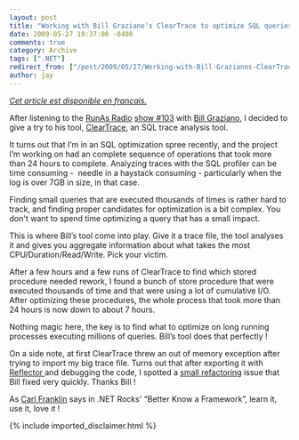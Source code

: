 ```yaml
---
layout: post
title: "Working with Bill Graziano's ClearTrace to optimize SQL queries"
date: 2009-05-27 19:37:00 -0400
comments: true
category: Archive
tags: [".NET"]
redirect_from: ["/post/2009/05/27/Working-with-Bill-Grazianos-ClearTrace-to-optimize-SQL-queries", "/post/2009/05/27/working-with-bill-grazianos-cleartrace-to-optimize-sql-queries"]
author: jay
---
```

<!-- more -->
<p>
<a href="http://blogs.codes-sources.com/jay/archive/2009/05/27/outil-cleartrace-de-bill-graziano-pour-optimiser-des-requetes-sql.aspx"><em>Cet article est disponible en francais.</em></a> 
</p>
<p>
<!--[if gte mso 9]><xml>
<w:WordDocument>
<w:View>Normal</w:View>
<w:Zoom>0</w:Zoom>
<w:TrackMoves/>
<w:TrackFormatting/>
<w:PunctuationKerning/>
<w:ValidateAgainstSchemas/>
<w:SaveIfXMLInvalid>false</w:SaveIfXMLInvalid>
<w:IgnoreMixedContent>false</w:IgnoreMixedContent>
<w:AlwaysShowPlaceholderText>false</w:AlwaysShowPlaceholderText>
<w:DoNotPromoteQF/>
<w:LidThemeOther>EN-CA</w:LidThemeOther>
<w:LidThemeAsian>X-NONE</w:LidThemeAsian>
<w:LidThemeComplexScript>X-NONE</w:LidThemeComplexScript>
<w:Compatibility>
<w:BreakWrappedTables/>
<w:SnapToGridInCell/>
<w:WrapTextWithPunct/>
<w:UseAsianBreakRules/>
<w:DontGrowAutofit/>
<w:SplitPgBreakAndParaMark/>
<w:DontVertAlignCellWithSp/>
<w:DontBreakConstrainedForcedTables/>
<w:DontVertAlignInTxbx/>
<w:Word11KerningPairs/>
<w:CachedColBalance/>
</w:Compatibility>
<w:BrowserLevel>MicrosoftInternetExplorer4</w:BrowserLevel>
<m:mathPr>
<m:mathFont m:val="Cambria Math"/>
<m:brkBin m:val="before"/>
<m:brkBinSub m:val="&#45;-"/>
<m:smallFrac m:val="off"/>
<m:dispDef/>
<m:lMargin m:val="0"/>
<m:rMargin m:val="0"/>
<m:defJc m:val="centerGroup"/>
<m:wrapIndent m:val="1440"/>
<m:intLim m:val="subSup"/>
<m:naryLim m:val="undOvr"/>
</m:mathPr></w:WordDocument>
</xml><![endif]--><!--[if gte mso 9]><xml>
<w:LatentStyles DefLockedState="false" DefUnhideWhenUsed="true"
DefSemiHidden="true" DefQFormat="false" DefPriority="99"
LatentStyleCount="267">
<w:LsdException Locked="false" Priority="0" SemiHidden="false"
UnhideWhenUsed="false" QFormat="true" Name="Normal"/>
<w:LsdException Locked="false" Priority="9" SemiHidden="false"
UnhideWhenUsed="false" QFormat="true" Name="heading 1"/>
<w:LsdException Locked="false" Priority="9" QFormat="true" Name="heading 2"/>
<w:LsdException Locked="false" Priority="9" QFormat="true" Name="heading 3"/>
<w:LsdException Locked="false" Priority="9" QFormat="true" Name="heading 4"/>
<w:LsdException Locked="false" Priority="9" QFormat="true" Name="heading 5"/>
<w:LsdException Locked="false" Priority="9" QFormat="true" Name="heading 6"/>
<w:LsdException Locked="false" Priority="9" QFormat="true" Name="heading 7"/>
<w:LsdException Locked="false" Priority="9" QFormat="true" Name="heading 8"/>
<w:LsdException Locked="false" Priority="9" QFormat="true" Name="heading 9"/>
<w:LsdException Locked="false" Priority="39" Name="toc 1"/>
<w:LsdException Locked="false" Priority="39" Name="toc 2"/>
<w:LsdException Locked="false" Priority="39" Name="toc 3"/>
<w:LsdException Locked="false" Priority="39" Name="toc 4"/>
<w:LsdException Locked="false" Priority="39" Name="toc 5"/>
<w:LsdException Locked="false" Priority="39" Name="toc 6"/>
<w:LsdException Locked="false" Priority="39" Name="toc 7"/>
<w:LsdException Locked="false" Priority="39" Name="toc 8"/>
<w:LsdException Locked="false" Priority="39" Name="toc 9"/>
<w:LsdException Locked="false" Priority="35" QFormat="true" Name="caption"/>
<w:LsdException Locked="false" Priority="10" SemiHidden="false"
UnhideWhenUsed="false" QFormat="true" Name="Title"/>
<w:LsdException Locked="false" Priority="1" Name="Default Paragraph Font"/>
<w:LsdException Locked="false" Priority="11" SemiHidden="false"
UnhideWhenUsed="false" QFormat="true" Name="Subtitle"/>
<w:LsdException Locked="false" Priority="22" SemiHidden="false"
UnhideWhenUsed="false" QFormat="true" Name="Strong"/>
<w:LsdException Locked="false" Priority="20" SemiHidden="false"
UnhideWhenUsed="false" QFormat="true" Name="Emphasis"/>
<w:LsdException Locked="false" Priority="59" SemiHidden="false"
UnhideWhenUsed="false" Name="Table Grid"/>
<w:LsdException Locked="false" UnhideWhenUsed="false" Name="Placeholder Text"/>
<w:LsdException Locked="false" Priority="1" SemiHidden="false"
UnhideWhenUsed="false" QFormat="true" Name="No Spacing"/>
<w:LsdException Locked="false" Priority="60" SemiHidden="false"
UnhideWhenUsed="false" Name="Light Shading"/>
<w:LsdException Locked="false" Priority="61" SemiHidden="false"
UnhideWhenUsed="false" Name="Light List"/>
<w:LsdException Locked="false" Priority="62" SemiHidden="false"
UnhideWhenUsed="false" Name="Light Grid"/>
<w:LsdException Locked="false" Priority="63" SemiHidden="false"
UnhideWhenUsed="false" Name="Medium Shading 1"/>
<w:LsdException Locked="false" Priority="64" SemiHidden="false"
UnhideWhenUsed="false" Name="Medium Shading 2"/>
<w:LsdException Locked="false" Priority="65" SemiHidden="false"
UnhideWhenUsed="false" Name="Medium List 1"/>
<w:LsdException Locked="false" Priority="66" SemiHidden="false"
UnhideWhenUsed="false" Name="Medium List 2"/>
<w:LsdException Locked="false" Priority="67" SemiHidden="false"
UnhideWhenUsed="false" Name="Medium Grid 1"/>
<w:LsdException Locked="false" Priority="68" SemiHidden="false"
UnhideWhenUsed="false" Name="Medium Grid 2"/>
<w:LsdException Locked="false" Priority="69" SemiHidden="false"
UnhideWhenUsed="false" Name="Medium Grid 3"/>
<w:LsdException Locked="false" Priority="70" SemiHidden="false"
UnhideWhenUsed="false" Name="Dark List"/>
<w:LsdException Locked="false" Priority="71" SemiHidden="false"
UnhideWhenUsed="false" Name="Colorful Shading"/>
<w:LsdException Locked="false" Priority="72" SemiHidden="false"
UnhideWhenUsed="false" Name="Colorful List"/>
<w:LsdException Locked="false" Priority="73" SemiHidden="false"
UnhideWhenUsed="false" Name="Colorful Grid"/>
<w:LsdException Locked="false" Priority="60" SemiHidden="false"
UnhideWhenUsed="false" Name="Light Shading Accent 1"/>
<w:LsdException Locked="false" Priority="61" SemiHidden="false"
UnhideWhenUsed="false" Name="Light List Accent 1"/>
<w:LsdException Locked="false" Priority="62" SemiHidden="false"
UnhideWhenUsed="false" Name="Light Grid Accent 1"/>
<w:LsdException Locked="false" Priority="63" SemiHidden="false"
UnhideWhenUsed="false" Name="Medium Shading 1 Accent 1"/>
<w:LsdException Locked="false" Priority="64" SemiHidden="false"
UnhideWhenUsed="false" Name="Medium Shading 2 Accent 1"/>
<w:LsdException Locked="false" Priority="65" SemiHidden="false"
UnhideWhenUsed="false" Name="Medium List 1 Accent 1"/>
<w:LsdException Locked="false" UnhideWhenUsed="false" Name="Revision"/>
<w:LsdException Locked="false" Priority="34" SemiHidden="false"
UnhideWhenUsed="false" QFormat="true" Name="List Paragraph"/>
<w:LsdException Locked="false" Priority="29" SemiHidden="false"
UnhideWhenUsed="false" QFormat="true" Name="Quote"/>
<w:LsdException Locked="false" Priority="30" SemiHidden="false"
UnhideWhenUsed="false" QFormat="true" Name="Intense Quote"/>
<w:LsdException Locked="false" Priority="66" SemiHidden="false"
UnhideWhenUsed="false" Name="Medium List 2 Accent 1"/>
<w:LsdException Locked="false" Priority="67" SemiHidden="false"
UnhideWhenUsed="false" Name="Medium Grid 1 Accent 1"/>
<w:LsdException Locked="false" Priority="68" SemiHidden="false"
UnhideWhenUsed="false" Name="Medium Grid 2 Accent 1"/>
<w:LsdException Locked="false" Priority="69" SemiHidden="false"
UnhideWhenUsed="false" Name="Medium Grid 3 Accent 1"/>
<w:LsdException Locked="false" Priority="70" SemiHidden="false"
UnhideWhenUsed="false" Name="Dark List Accent 1"/>
<w:LsdException Locked="false" Priority="71" SemiHidden="false"
UnhideWhenUsed="false" Name="Colorful Shading Accent 1"/>
<w:LsdException Locked="false" Priority="72" SemiHidden="false"
UnhideWhenUsed="false" Name="Colorful List Accent 1"/>
<w:LsdException Locked="false" Priority="73" SemiHidden="false"
UnhideWhenUsed="false" Name="Colorful Grid Accent 1"/>
<w:LsdException Locked="false" Priority="60" SemiHidden="false"
UnhideWhenUsed="false" Name="Light Shading Accent 2"/>
<w:LsdException Locked="false" Priority="61" SemiHidden="false"
UnhideWhenUsed="false" Name="Light List Accent 2"/>
<w:LsdException Locked="false" Priority="62" SemiHidden="false"
UnhideWhenUsed="false" Name="Light Grid Accent 2"/>
<w:LsdException Locked="false" Priority="63" SemiHidden="false"
UnhideWhenUsed="false" Name="Medium Shading 1 Accent 2"/>
<w:LsdException Locked="false" Priority="64" SemiHidden="false"
UnhideWhenUsed="false" Name="Medium Shading 2 Accent 2"/>
<w:LsdException Locked="false" Priority="65" SemiHidden="false"
UnhideWhenUsed="false" Name="Medium List 1 Accent 2"/>
<w:LsdException Locked="false" Priority="66" SemiHidden="false"
UnhideWhenUsed="false" Name="Medium List 2 Accent 2"/>
<w:LsdException Locked="false" Priority="67" SemiHidden="false"
UnhideWhenUsed="false" Name="Medium Grid 1 Accent 2"/>
<w:LsdException Locked="false" Priority="68" SemiHidden="false"
UnhideWhenUsed="false" Name="Medium Grid 2 Accent 2"/>
<w:LsdException Locked="false" Priority="69" SemiHidden="false"
UnhideWhenUsed="false" Name="Medium Grid 3 Accent 2"/>
<w:LsdException Locked="false" Priority="70" SemiHidden="false"
UnhideWhenUsed="false" Name="Dark List Accent 2"/>
<w:LsdException Locked="false" Priority="71" SemiHidden="false"
UnhideWhenUsed="false" Name="Colorful Shading Accent 2"/>
<w:LsdException Locked="false" Priority="72" SemiHidden="false"
UnhideWhenUsed="false" Name="Colorful List Accent 2"/>
<w:LsdException Locked="false" Priority="73" SemiHidden="false"
UnhideWhenUsed="false" Name="Colorful Grid Accent 2"/>
<w:LsdException Locked="false" Priority="60" SemiHidden="false"
UnhideWhenUsed="false" Name="Light Shading Accent 3"/>
<w:LsdException Locked="false" Priority="61" SemiHidden="false"
UnhideWhenUsed="false" Name="Light List Accent 3"/>
<w:LsdException Locked="false" Priority="62" SemiHidden="false"
UnhideWhenUsed="false" Name="Light Grid Accent 3"/>
<w:LsdException Locked="false" Priority="63" SemiHidden="false"
UnhideWhenUsed="false" Name="Medium Shading 1 Accent 3"/>
<w:LsdException Locked="false" Priority="64" SemiHidden="false"
UnhideWhenUsed="false" Name="Medium Shading 2 Accent 3"/>
<w:LsdException Locked="false" Priority="65" SemiHidden="false"
UnhideWhenUsed="false" Name="Medium List 1 Accent 3"/>
<w:LsdException Locked="false" Priority="66" SemiHidden="false"
UnhideWhenUsed="false" Name="Medium List 2 Accent 3"/>
<w:LsdException Locked="false" Priority="67" SemiHidden="false"
UnhideWhenUsed="false" Name="Medium Grid 1 Accent 3"/>
<w:LsdException Locked="false" Priority="68" SemiHidden="false"
UnhideWhenUsed="false" Name="Medium Grid 2 Accent 3"/>
<w:LsdException Locked="false" Priority="69" SemiHidden="false"
UnhideWhenUsed="false" Name="Medium Grid 3 Accent 3"/>
<w:LsdException Locked="false" Priority="70" SemiHidden="false"
UnhideWhenUsed="false" Name="Dark List Accent 3"/>
<w:LsdException Locked="false" Priority="71" SemiHidden="false"
UnhideWhenUsed="false" Name="Colorful Shading Accent 3"/>
<w:LsdException Locked="false" Priority="72" SemiHidden="false"
UnhideWhenUsed="false" Name="Colorful List Accent 3"/>
<w:LsdException Locked="false" Priority="73" SemiHidden="false"
UnhideWhenUsed="false" Name="Colorful Grid Accent 3"/>
<w:LsdException Locked="false" Priority="60" SemiHidden="false"
UnhideWhenUsed="false" Name="Light Shading Accent 4"/>
<w:LsdException Locked="false" Priority="61" SemiHidden="false"
UnhideWhenUsed="false" Name="Light List Accent 4"/>
<w:LsdException Locked="false" Priority="62" SemiHidden="false"
UnhideWhenUsed="false" Name="Light Grid Accent 4"/>
<w:LsdException Locked="false" Priority="63" SemiHidden="false"
UnhideWhenUsed="false" Name="Medium Shading 1 Accent 4"/>
<w:LsdException Locked="false" Priority="64" SemiHidden="false"
UnhideWhenUsed="false" Name="Medium Shading 2 Accent 4"/>
<w:LsdException Locked="false" Priority="65" SemiHidden="false"
UnhideWhenUsed="false" Name="Medium List 1 Accent 4"/>
<w:LsdException Locked="false" Priority="66" SemiHidden="false"
UnhideWhenUsed="false" Name="Medium List 2 Accent 4"/>
<w:LsdException Locked="false" Priority="67" SemiHidden="false"
UnhideWhenUsed="false" Name="Medium Grid 1 Accent 4"/>
<w:LsdException Locked="false" Priority="68" SemiHidden="false"
UnhideWhenUsed="false" Name="Medium Grid 2 Accent 4"/>
<w:LsdException Locked="false" Priority="69" SemiHidden="false"
UnhideWhenUsed="false" Name="Medium Grid 3 Accent 4"/>
<w:LsdException Locked="false" Priority="70" SemiHidden="false"
UnhideWhenUsed="false" Name="Dark List Accent 4"/>
<w:LsdException Locked="false" Priority="71" SemiHidden="false"
UnhideWhenUsed="false" Name="Colorful Shading Accent 4"/>
<w:LsdException Locked="false" Priority="72" SemiHidden="false"
UnhideWhenUsed="false" Name="Colorful List Accent 4"/>
<w:LsdException Locked="false" Priority="73" SemiHidden="false"
UnhideWhenUsed="false" Name="Colorful Grid Accent 4"/>
<w:LsdException Locked="false" Priority="60" SemiHidden="false"
UnhideWhenUsed="false" Name="Light Shading Accent 5"/>
<w:LsdException Locked="false" Priority="61" SemiHidden="false"
UnhideWhenUsed="false" Name="Light List Accent 5"/>
<w:LsdException Locked="false" Priority="62" SemiHidden="false"
UnhideWhenUsed="false" Name="Light Grid Accent 5"/>
<w:LsdException Locked="false" Priority="63" SemiHidden="false"
UnhideWhenUsed="false" Name="Medium Shading 1 Accent 5"/>
<w:LsdException Locked="false" Priority="64" SemiHidden="false"
UnhideWhenUsed="false" Name="Medium Shading 2 Accent 5"/>
<w:LsdException Locked="false" Priority="65" SemiHidden="false"
UnhideWhenUsed="false" Name="Medium List 1 Accent 5"/>
<w:LsdException Locked="false" Priority="66" SemiHidden="false"
UnhideWhenUsed="false" Name="Medium List 2 Accent 5"/>
<w:LsdException Locked="false" Priority="67" SemiHidden="false"
UnhideWhenUsed="false" Name="Medium Grid 1 Accent 5"/>
<w:LsdException Locked="false" Priority="68" SemiHidden="false"
UnhideWhenUsed="false" Name="Medium Grid 2 Accent 5"/>
<w:LsdException Locked="false" Priority="69" SemiHidden="false"
UnhideWhenUsed="false" Name="Medium Grid 3 Accent 5"/>
<w:LsdException Locked="false" Priority="70" SemiHidden="false"
UnhideWhenUsed="false" Name="Dark List Accent 5"/>
<w:LsdException Locked="false" Priority="71" SemiHidden="false"
UnhideWhenUsed="false" Name="Colorful Shading Accent 5"/>
<w:LsdException Locked="false" Priority="72" SemiHidden="false"
UnhideWhenUsed="false" Name="Colorful List Accent 5"/>
<w:LsdException Locked="false" Priority="73" SemiHidden="false"
UnhideWhenUsed="false" Name="Colorful Grid Accent 5"/>
<w:LsdException Locked="false" Priority="60" SemiHidden="false"
UnhideWhenUsed="false" Name="Light Shading Accent 6"/>
<w:LsdException Locked="false" Priority="61" SemiHidden="false"
UnhideWhenUsed="false" Name="Light List Accent 6"/>
<w:LsdException Locked="false" Priority="62" SemiHidden="false"
UnhideWhenUsed="false" Name="Light Grid Accent 6"/>
<w:LsdException Locked="false" Priority="63" SemiHidden="false"
UnhideWhenUsed="false" Name="Medium Shading 1 Accent 6"/>
<w:LsdException Locked="false" Priority="64" SemiHidden="false"
UnhideWhenUsed="false" Name="Medium Shading 2 Accent 6"/>
<w:LsdException Locked="false" Priority="65" SemiHidden="false"
UnhideWhenUsed="false" Name="Medium List 1 Accent 6"/>
<w:LsdException Locked="false" Priority="66" SemiHidden="false"
UnhideWhenUsed="false" Name="Medium List 2 Accent 6"/>
<w:LsdException Locked="false" Priority="67" SemiHidden="false"
UnhideWhenUsed="false" Name="Medium Grid 1 Accent 6"/>
<w:LsdException Locked="false" Priority="68" SemiHidden="false"
UnhideWhenUsed="false" Name="Medium Grid 2 Accent 6"/>
<w:LsdException Locked="false" Priority="69" SemiHidden="false"
UnhideWhenUsed="false" Name="Medium Grid 3 Accent 6"/>
<w:LsdException Locked="false" Priority="70" SemiHidden="false"
UnhideWhenUsed="false" Name="Dark List Accent 6"/>
<w:LsdException Locked="false" Priority="71" SemiHidden="false"
UnhideWhenUsed="false" Name="Colorful Shading Accent 6"/>
<w:LsdException Locked="false" Priority="72" SemiHidden="false"
UnhideWhenUsed="false" Name="Colorful List Accent 6"/>
<w:LsdException Locked="false" Priority="73" SemiHidden="false"
UnhideWhenUsed="false" Name="Colorful Grid Accent 6"/>
<w:LsdException Locked="false" Priority="19" SemiHidden="false"
UnhideWhenUsed="false" QFormat="true" Name="Subtle Emphasis"/>
<w:LsdException Locked="false" Priority="21" SemiHidden="false"
UnhideWhenUsed="false" QFormat="true" Name="Intense Emphasis"/>
<w:LsdException Locked="false" Priority="31" SemiHidden="false"
UnhideWhenUsed="false" QFormat="true" Name="Subtle Reference"/>
<w:LsdException Locked="false" Priority="32" SemiHidden="false"
UnhideWhenUsed="false" QFormat="true" Name="Intense Reference"/>
<w:LsdException Locked="false" Priority="33" SemiHidden="false"
UnhideWhenUsed="false" QFormat="true" Name="Book Title"/>
<w:LsdException Locked="false" Priority="37" Name="Bibliography"/>
<w:LsdException Locked="false" Priority="39" QFormat="true" Name="TOC Heading"/>
</w:LatentStyles>
</xml><![endif]-->
<!--
/* Font Definitions */
@font-face
{font-family:"Cambria Math";
panose-1:0 0 0 0 0 0 0 0 0 0;
mso-font-charset:1;
mso-generic-font-family:roman;
mso-font-format:other;
mso-font-pitch:variable;
mso-font-signature:0 0 0 0 0 0;}
@font-face
{font-family:Calibri;
panose-1:2 15 5 2 2 2 4 3 2 4;
mso-font-charset:0;
mso-generic-font-family:swiss;
mso-font-pitch:variable;
mso-font-signature:-520092929 1073786111 9 0 415 0;}
/* Style Definitions */
p.MsoNormal, li.MsoNormal, div.MsoNormal
{mso-style-unhide:no;
mso-style-qformat:yes;
mso-style-parent:"";
margin-top:0cm;
margin-right:0cm;
margin-bottom:10.0pt;
margin-left:0cm;
line-height:115%;
mso-pagination:widow-orphan;
font-size:11.0pt;
font-family:"Calibri","sans-serif";
mso-ascii-font-family:Calibri;
mso-ascii-theme-font:minor-latin;
mso-fareast-font-family:Calibri;
mso-fareast-theme-font:minor-latin;
mso-hansi-font-family:Calibri;
mso-hansi-theme-font:minor-latin;
mso-bidi-font-family:"Times New Roman";
mso-bidi-theme-font:minor-bidi;
mso-fareast-language:EN-US;}
.MsoChpDefault
{mso-style-type:export-only;
mso-default-props:yes;
mso-ascii-font-family:Calibri;
mso-ascii-theme-font:minor-latin;
mso-fareast-font-family:Calibri;
mso-fareast-theme-font:minor-latin;
mso-hansi-font-family:Calibri;
mso-hansi-theme-font:minor-latin;
mso-bidi-font-family:"Times New Roman";
mso-bidi-theme-font:minor-bidi;
mso-fareast-language:EN-US;}
.MsoPapDefault
{mso-style-type:export-only;
margin-bottom:10.0pt;
line-height:115%;}
@page Section1
{size:612.0pt 792.0pt;
margin:72.0pt 72.0pt 72.0pt 72.0pt;
mso-header-margin:35.4pt;
mso-footer-margin:35.4pt;
mso-paper-source:0;}
div.Section1
{page:Section1;}
-->
<!--[if gte mso 10]>
<style>
/* Style Definitions */
table.MsoNormalTable
{mso-style-name:"Table Normal";
mso-tstyle-rowband-size:0;
mso-tstyle-colband-size:0;
mso-style-noshow:yes;
mso-style-priority:99;
mso-style-qformat:yes;
mso-style-parent:"";
mso-padding-alt:0cm 5.4pt 0cm 5.4pt;
mso-para-margin-top:0cm;
mso-para-margin-right:0cm;
mso-para-margin-bottom:10.0pt;
mso-para-margin-left:0cm;
line-height:115%;
mso-pagination:widow-orphan;
font-size:11.0pt;
font-family:"Calibri","sans-serif";
mso-ascii-font-family:Calibri;
mso-ascii-theme-font:minor-latin;
mso-hansi-font-family:Calibri;
mso-hansi-theme-font:minor-latin;
mso-bidi-font-family:"Times New Roman";
mso-bidi-theme-font:minor-bidi;
mso-fareast-language:EN-US;}
</style>
<![endif]-->After listening to the <a href="http://www.runasradio.com" title="RunAs Radio">RunAs Radio</a> <a href="http://www.runasradio.com/default.aspx?showNum=103" target="_blank" title="RunAs Radio - Bill Graziano on ClearTrace">show #103</a> with <a href="http://weblogs.sqlteam.com/billg/" title="Bill Graziano">Bill
Graziano</a>, I decided to give a try to his tool, <a href="http://www.cleardata.biz/cleartrace/download.aspx" target="_blank" title="ClearTrace">ClearTrace</a>, an SQL trace
analysis tool.
</p>
<p>
It turns out that I&rsquo;m in an SQL optimization spree recently, and
the project I&rsquo;m working on had an complete sequence of operations that took more
than 24 hours to complete. Analyzing traces with the SQL profiler can be time
consuming&shy; - &shy;&shy;&shy; needle in a haystack consuming - particularly when the log is over 7GB in size, in that case. 
</p>
<p>
Finding small queries that are executed thousands of times is rather hard to track, and finding proper candidates for optimization is a
bit complex. You don&#39;t want to spend time optimizing a query that has a small impact. 
</p>
<p>
This is where Bill&rsquo;s tool come into play. Give it a
trace file, the tool analyses it and gives you aggregate information about what
takes the most CPU/Duration/Read/Write. Pick your victim.
</p>
<p>
After a few hours and a few runs of ClearTrace to find which
stored procedure needed rework, I found a bunch of store procedure that were executed thousands of time and that were using a lot of cumulative I/O. After optimizing these procedures, the whole process that took more than
24 hours is now down to about 7 hours.
</p>
<p>
Nothing magic here, the key is to find what to optimize on
long running processes executing millions of queries. Bill&rsquo;s tool does that
perfectly !
</p>
<p>
On a side note, at first ClearTrace threw an out of memory
exception after trying to import my big trace file. Turns out that after
exporting it with <a href="http://www.red-gate.com/products/reflector/" target="_blank" title="Reflector">Reflector </a>and debugging the code, I spotted a <a href="http://weblogs.sqlteam.com/billg/archive/2009/05/27/ClearTrace-2008.34.aspx" target="_blank">small refactoring</a>
issue that Bill fixed very quickly. Thanks Bill !
</p>
<p>
As <a href="http://www.dotnetrocks.com/" target="_blank">Carl Franklin</a> says in .NET Rocks&#39; &ldquo;Better Know a Framework&rdquo;,
learn it, use it, love it !
</p>

{% include imported_disclaimer.html %}
